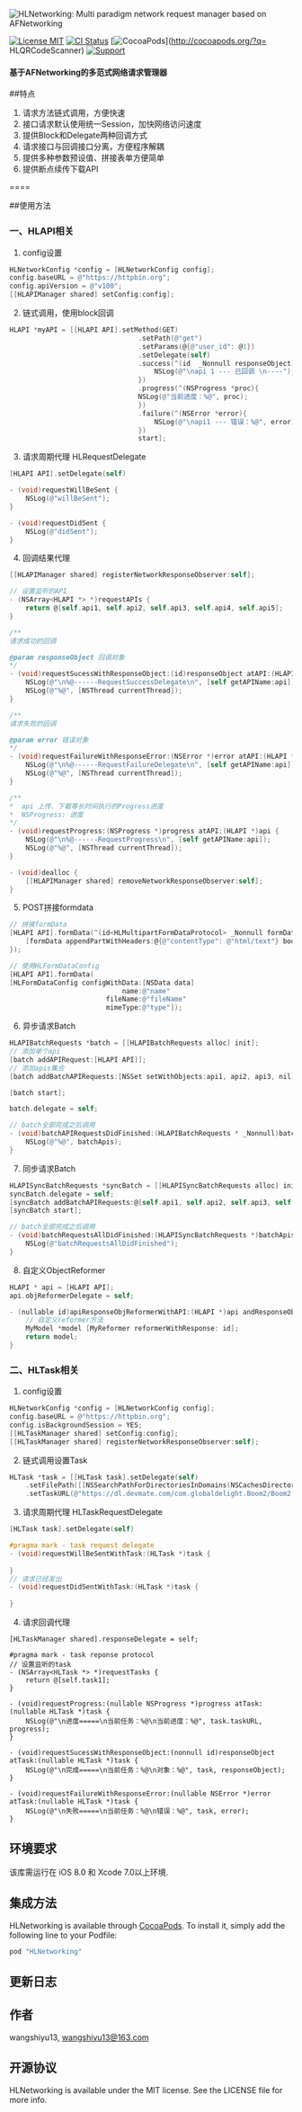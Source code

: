 ![HLNetworking: Multi paradigm network request manager based on AFNetworking](https://raw.githubusercontent.com/QianKun-HanLin/HLNetworking/master/loge.png)

[![License MIT](https://img.shields.io/badge/license-MIT-green.svg?style=flat)](https://github.com/wangshiyu13/HLQRCodeScanner/blob/master/LICENSE)
[![CI Status](https://img.shields.io/badge/build-1.1.3-brightgreen.svg)](https://travis-ci.org/wangshiyu13/HLQRCodeScanner)
[![CocoaPods](https://img.shields.io/badge/platform-iOS-lightgrey.svg)](http://cocoapods.org/?q= HLQRCodeScanner)
[![Support](https://img.shields.io/badge/support-iOS%208%2B-blue.svg)](https://www.apple.com/nl/ios/)
#### 基于AFNetworking的多范式网络请求管理器
##特点
1. 请求方法链式调用，方便快速
2. 接口请求默认使用统一Session，加快网络访问速度
3. 提供Block和Delegate两种回调方式
4. 请求接口与回调接口分离，方便程序解耦
5. 提供多种参数预设值、拼接表单方便简单
6. 提供断点续传下载API

====

##使用方法

### 一、HLAPI相关

1) config设置

```objective-c
HLNetworkConfig *config = [HLNetworkConfig config];
config.baseURL = @"https://httpbin.org";
config.apiVersion = @"v100";
[[HLAPIManager shared] setConfig:config];
```

2) 链式调用，使用block回调

```objective-c
HLAPI *myAPI = [[HLAPI API].setMethod(GET)
    							.setPath(@"get")
    							.setParams(@{@"user_id": @1})
    							.setDelegate(self)
    							.success(^(id  _Nonnull responseObject) {
        							NSLog(@"\napi 1 --- 已回调 \n----");
    							})
    							.progress(^(NSProgress *proc){
        						NSLog(@"当前进度：%@", proc);
    							})
    							.failure(^(NSError *error){
        							NSLog(@"\napi1 --- 错误：%@", error);
    							})
                				start];
```

3) 请求周期代理 HLRequestDelegate

```objective-c
[HLAPI API].setDelegate(self)

- (void)requestWillBeSent {
    NSLog(@"willBeSent");
}

- (void)requestDidSent {
    NSLog(@"didSent");
}
```

4) 回调结果代理

```objective-c
[[HLAPIManager shared] registerNetworkResponseObserver:self];

// 设置监听的API
- (NSArray<HLAPI *> *)requestAPIs {
    return @[self.api1, self.api2, self.api3, self.api4, self.api5];
}

/**
请求成功的回调

@param responseObject 回调对象
*/
- (void)requestSucessWithResponseObject:(id)responseObject atAPI:(HLAPI *)api {
    NSLog(@"\n%@------RequestSuccessDelegate\n", [self getAPIName:api]);
    NSLog(@"%@", [NSThread currentThread]);
}

/**
请求失败的回调

@param error 错误对象
*/
- (void)requestFailureWithResponseError:(NSError *)error atAPI:(HLAPI *)api {
    NSLog(@"\n%@------RequestFailureDelegate\n", [self getAPIName:api]);
    NSLog(@"%@", [NSThread currentThread]);
}

/**
*  api 上传、下载等长时间执行的Progress进度
*  NSProgress: 进度
*/
- (void)requestProgress:(NSProgress *)progress atAPI:(HLAPI *)api {
    NSLog(@"\n%@------RequestProgress\n", [self getAPIName:api]);
    NSLog(@"%@", [NSThread currentThread]);
}

- (void)dealloc {
    [[HLAPIManager shared] removeNetworkResponseObserver:self];
}
```

5) POST拼接formdata

```objective-c
// 拼接formData
[HLAPI API].formData(^(id<HLMultipartFormDataProtocol> _Nonnull formData) {
    [formData appendPartWithHeaders:@{@"contentType": @"html/text"} body:[NSData data]];
});

// 使用HLFormDataConfig
[HLAPI API].formData(
[HLFormDataConfig configWithData:[NSData data]
                            name:@"name"
                        fileName:@"fileName"
                        mimeType:@"type"]);
```

6) 异步请求Batch

```objective-c
HLAPIBatchRequests *batch = [[HLAPIBatchRequests alloc] init];
// 添加单个api
[batch addAPIRequest:[HLAPI API]];
// 添加apis集合
[batch addBatchAPIRequests:[NSSet setWithObjects:api1, api2, api3, nil]];

[batch start];

batch.delegate = self;

// batch全部完成之后调用 
- (void)batchAPIRequestsDidFinished:(HLAPIBatchRequests * _Nonnull)batchApis {
    NSLog(@"%@", batchApis);
}
```

7) 同步请求Batch

```objective-c
HLAPISyncBatchRequests *syncBatch = [[HLAPISyncBatchRequests alloc] init];
syncBatch.delegate = self;
[syncBatch addBatchAPIRequests:@[self.api1, self.api2, self.api3, self.api4, self.api5]];
[syncBatch start];

// batch全部完成之后调用 
- (void)batchRequestsAllDidFinished:(HLAPISyncBatchRequests *)batchApis {
    NSLog(@"batchRequestsAllDidFinished");
}
```

8) 自定义ObjectReformer

```objective-c
HLAPI * api = [HLAPI API];
api.objReformerDelegate = self;

- (nullable id)apiResponseObjReformerWithAPI:(HLAPI *)api andResponseObject:(id)responseObject andError:(NSError * _Nullable)error {
    // 自定义reformer方法
    MyModel *model [MyReformer reformerWithResponse: id];
    return model;
}
```

### 二、HLTask相关

1) config设置

```objective-c
HLNetworkConfig *config = [HLNetworkConfig config];
config.baseURL = @"https://httpbin.org";
config.isBackgroundSession = YES;
[[HLTaskManager shared] setConfig:config];
[[HLTaskManager shared] registerNetworkResponseObserver:self];
```

2) 链式调用设置Task

```objective-c
HLTask *task = [[HLTask task].setDelegate(self)
    .setFilePath([[NSSearchPathForDirectoriesInDomains(NSCachesDirectory, NSUserDomainMask, YES) lastObject] stringByAppendingPathComponent:@"Boom2.dmg"])
    .setTaskURL(@"https://dl.devmate.com/com.globaldelight.Boom2/Boom2.dmg") start];
```

3) 请求周期代理 HLTaskRequestDelegate

```objective-c
[HLTask task].setDelegate(self)

#pragma mark - task request delegate
- (void)requestWillBeSentWithTask:(HLTask *)task {
    
}
// 请求已经发出
- (void)requestDidSentWithTask:(HLTask *)task {
    
}
```

4) 请求回调代理

```
[HLTaskManager shared].responseDelegate = self;

#pragma mark - task reponse protocol
// 设置监听的task
- (NSArray<HLTask *> *)requestTasks {
    return @[self.task1];
}

- (void)requestProgress:(nullable NSProgress *)progress atTask:(nullable HLTask *)task {
    NSLog(@"\n进度=====\n当前任务：%@\n当前进度：%@", task.taskURL, progress);
}

- (void)requestSucessWithResponseObject:(nonnull id)responseObject atTask:(nullable HLTask *)task {
    NSLog(@"\n完成=====\n当前任务：%@\n对象：%@", task, responseObject);
}

- (void)requestFailureWithResponseError:(nullable NSError *)error atTask:(nullable HLTask *)task {
    NSLog(@"\n失败=====\n当前任务：%@\n错误：%@", task, error);
}
```

## 环境要求

该库需运行在 iOS 8.0 和 Xcode 7.0以上环境.

## 集成方法

HLNetworking is available through [CocoaPods](http://cocoapods.org). To install
it, simply add the following line to your Podfile:

```ruby
pod "HLNetworking"
```

## 更新日志


## 作者

wangshiyu13, wangshiyu13@163.com

## 开源协议

HLNetworking is available under the MIT license. See the LICENSE file for more info.
